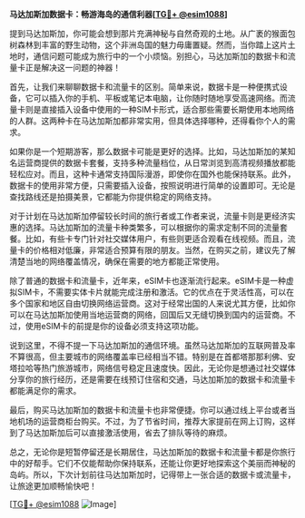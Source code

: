 **马达加斯加数据卡：畅游海岛的通信利器[[TG💪+ @esim1088](https://t.me/s/esim1088)]**

提到马达加斯加，你可能会想到那片充满神秘与自然奇观的土地。从广袤的猴面包树森林到丰富的野生动物，这个非洲岛国的魅力毋庸置疑。然而，当你踏上这片土地时，通信问题可能成为旅行中的一个小烦恼。别担心，马达加斯加的数据卡和流量卡正是解决这一问题的神器！

首先，让我们来聊聊数据卡和流量卡的区别。简单来说，数据卡是一种便携式设备，它可以插入你的手机、平板或笔记本电脑，让你随时随地享受高速网络。而流量卡则是直接插入设备中使用的一种SIM卡形式，适合那些需要长期使用本地网络的人群。这两种卡在马达加斯加都非常实用，但具体选择哪种，还得看你个人的需求。

如果你是一个短期游客，那么数据卡可能是更好的选择。比如，马达加斯加的某知名运营商提供的数据卡套餐，支持多种流量档位，从日常浏览到高清视频播放都能轻松应对。而且，这种卡通常支持国际漫游，即使你在国外也能保持联系。此外，数据卡的使用非常方便，只需要插入设备，按照说明进行简单的设置即可。无论是查找路线还是拍摄美景，它都能为你提供稳定的网络支持。

对于计划在马达加斯加停留较长时间的旅行者或工作者来说，流量卡则是更经济实惠的选择。马达加斯加的流量卡种类繁多，可以根据你的需求定制不同的流量套餐。比如，有些卡专门针对社交媒体用户，有些则更适合观看在线视频。而且，流量卡的价格相对低廉，非常适合预算有限的朋友。当然，在购买之前，建议先了解清楚当地的网络覆盖情况，确保在需要的地方都能正常使用。

除了普通的数据卡和流量卡，近年来，eSIM卡也逐渐流行起来。eSIM卡是一种虚拟SIM卡，不需要实体卡片就能完成注册和激活。它的优点在于灵活性高，可以在多个国家和地区自由切换网络运营商。这对于经常出国的人来说尤其方便，比如你可以在马达加斯加使用当地运营商的网络，回国后又无缝切换到国内的运营商。不过，使用eSIM卡的前提是你的设备必须支持这项功能。

说到这里，不得不提一下马达加斯加的通信环境。虽然马达加斯加的互联网普及率不算很高，但主要城市的网络覆盖率已经相当不错。特别是在首都塔那那利佛、安塔拉哈等热门旅游城市，网络信号稳定且速度快。因此，无论你是想通过社交媒体分享你的旅行经历，还是需要在线预订住宿和交通，马达加斯加的数据卡和流量卡都能满足你的需求。

最后，购买马达加斯加的数据卡和流量卡也非常便捷。你可以通过线上平台或者当地机场的运营商柜台购买。不过，为了节省时间，推荐大家提前在网上订购，这样到了马达加斯加后可以直接激活使用，省去了排队等待的麻烦。

总之，无论你是短暂停留还是长期居住，马达加斯加的数据卡和流量卡都是你旅行中的好帮手。它们不仅能帮助你保持联系，还能让你更好地探索这个美丽而神秘的岛屿。所以，下次计划前往马达加斯加时，记得带上一张合适的数据卡或流量卡，让旅途更加顺畅愉快吧！

[[TG💪+ @esim1088](https://t.me/s/esim1088) ![Image](https://i.postimg.cc/4NQfJmqS/Snipaste-2025-05-13-00-14-12.png)]
